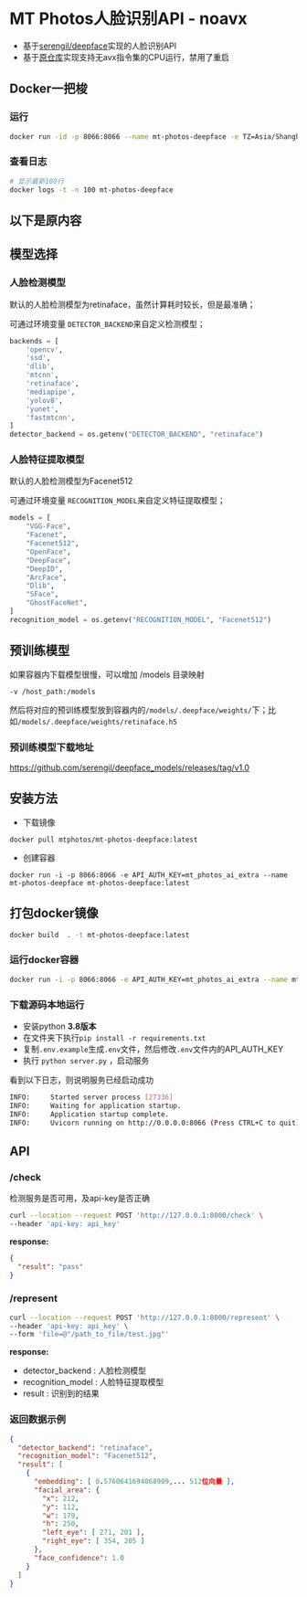 # MT Photos人脸识别API - noavx

- 基于[serengil/deepface](https://github.com/serengil/deepface)实现的人脸识别API
- 基于[原仓库](https://github.com/MT-Photos/mt-photos-deepface)实现支持无avx指令集的CPU运行，禁用了重启



## Docker一把梭

### 运行

```bash
docker run -id -p 8066:8066 --name mt-photos-deepface -e TZ=Asia/Shanghai -e API_AUTH_KEY=mt_photos_ai_extra mt-photos-deepface:latest
```

### 查看日志

```bash
# 显示最新100行
docker logs -t -n 100 mt-photos-deepface
```



## 以下是原内容

## 模型选择

### 人脸检测模型

默认的人脸检测模型为retinaface，虽然计算耗时较长，但是最准确；

可通过环境变量 `DETECTOR_BACKEND`来自定义检测模型；

```python
backends = [
    'opencv',
    'ssd',
    'dlib',
    'mtcnn',
    'retinaface',
    'mediapipe',
    'yolov8',
    'yunet',
    'fastmtcnn',
]
detector_backend = os.getenv("DETECTOR_BACKEND", "retinaface")
```

### 人脸特征提取模型

默认的人脸检测模型为Facenet512

可通过环境变量 `RECOGNITION_MODEL`来自定义特征提取模型；

```python
models = [
    "VGG-Face",
    "Facenet",
    "Facenet512",
    "OpenFace",
    "DeepFace",
    "DeepID",
    "ArcFace",
    "Dlib",
    "SFace",
    "GhostFaceNet",
]
recognition_model = os.getenv("RECOGNITION_MODEL", "Facenet512")
```

## 预训练模型

如果容器内下载模型很慢，可以增加 /models 目录映射
```
-v /host_path:/models
```

然后将对应的预训练模型放到容器内的`/models/.deepface/weights/`下；比如`/models/.deepface/weights/retinaface.h5`

### 预训练模型下载地址

https://github.com/serengil/deepface_models/releases/tag/v1.0


## 安装方法

- 下载镜像

```
docker pull mtphotos/mt-photos-deepface:latest
```

- 创建容器

```
docker run -i -p 8066:8066 -e API_AUTH_KEY=mt_photos_ai_extra --name mt-photos-deepface mt-photos-deepface:latest
```



## 打包docker镜像

```bash
docker build  . -t mt-photos-deepface:latest
```

### 运行docker容器

```bash
docker run -i -p 8066:8066 -e API_AUTH_KEY=mt_photos_ai_extra --name mt-photos-deepface --restart="unless-stopped" mt-photos-deepface:latest
```

### 下载源码本地运行

- 安装python **3.8版本**
- 在文件夹下执行`pip install -r requirements.txt`
- 复制`.env.example`生成`.env`文件，然后修改`.env`文件内的API_AUTH_KEY
- 执行 `python server.py` ，启动服务

看到以下日志，则说明服务已经启动成功
```bash
INFO:     Started server process [27336]
INFO:     Waiting for application startup.
INFO:     Application startup complete.
INFO:     Uvicorn running on http://0.0.0.0:8066 (Press CTRL+C to quit)
```


## API

### /check

检测服务是否可用，及api-key是否正确

```bash
curl --location --request POST 'http://127.0.0.1:8000/check' \
--header 'api-key: api_key'
```

**response:**

```json
{
  "result": "pass"
}
```

### /represent

```bash
curl --location --request POST 'http://127.0.0.1:8000/represent' \
--header 'api-key: api_key' \
--form 'file=@"/path_to_file/test.jpg"'
```

**response:**

- detector_backend : 人脸检测模型
- recognition_model : 人脸特征提取模型
- result : 识别到的结果

### 返回数据示例
```json
{
  "detector_backend": "retinaface",
  "recognition_model": "Facenet512",
  "result": [
    {
      "embedding": [ 0.5760641694068909,... 512位向量 ],
      "facial_area": {
        "x": 212,
        "y": 112,
        "w": 179,
        "h": 250,
        "left_eye": [ 271, 201 ],
        "right_eye": [ 354, 205 ]
      },
      "face_confidence": 1.0
    }
  ]
}
```